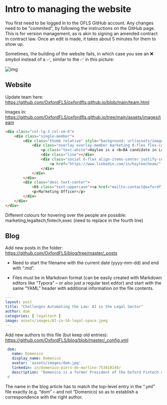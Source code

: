 # Intro to managing the website

You first need to be logged in to the OFLS GitHub account. Any changes need to be "commited", by following the instructions on the GitHub page. This is for version management, as is akin to signing an amended contract in contract law. Once an edit is made, it takes about 5 minutes for them to show up.

Sometimes, the building of the website fails, in which case you see an ❌ smybol instead of a ✅, similar to the ✅ in this picture:

![img](https://user-images.githubusercontent.com/1313613/219967505-fcab12af-3fda-4473-ad8d-fa78c7e12702.png)

## Website

Update team here: https://github.com/OxfordFLS/oxfordfls.github.io/blob/main/team.html

Images in: https://github.com/OxfordFLS/oxfordfls.github.io/tree/main/assets/images/team

````html
<div class="col-lg-3 col-sm-6">
	<div class="single-member">
		<div class="thumb relative" style="background: url(assets/images/team/haylee.jpg);">
			<div class="overlay overlay-member marketing d-flex flex-column justify-content-end align-items-center">
				<p class="text-white">Haylee is a <b>BA candidate in Law</b> (2021). She oversees aspects of online and offline marketing of OFLS and its sponsors.</p>
				<div class="line"></div>
				<div class="social d-flex align-items-center justify-content-center">
					<a href="https://www.linkedin.com/in/hayleecheam/" target="_blank"><i class="fa fa-linkedin"></i></a>
				</div>
			</div>
		</div>
		<div class="desc text-center">
			<h5 class="text-uppercase"><a href="mailto:contact@oxfordfls.org" target="_blank">Haylee Cheam</a></h5>
			<p>Marketing Officer</p>
		</div>
	</div>
</div>
````

Different colours for hovering over the people are possible: marketing,legaltech,fintech,exec (need to replace in the fourth line)

 ## Blog

Add new posts in the folder: https://github.com/OxfordFLS/blog/tree/master/_posts

-   Need to start the filename with the current date (yyyy-mm-dd) and end with “.md”.

-   Files must be in Markdown format (can be easily created with Markdown editors like “Typora” – or also just a regular text editor) and start with the same “YAML” header with additional information on the file contents.

```yaml
---
layout: post
title: "Challenges Automating the Law: AI in the Legal Sector" 
author: dom
categories: [ legaltech ]
image: assets/images/AI-in-SA-legal-space.jpeg
---
```

 Add new authors to this file (but keep old entries): https://github.com/OxfordFLS/blog/blob/master/_config.yml

 ```yaml
  dom:
    name: Domenico
    display_name: Domenico
    avatar: 'assets/images/dom.jpg'
    linkedin: in/domenico-piers-de-martino-753410148/
    description: "Domenico is a former President of the Oxford Fintech and Legaltech Society, and is an alumnus of the Masters in Law and Finance (2019)"
  d
 ```

The name in the blog article has to match the top-level entry in the “.yml” file exactly (e.g. “dom” – and not “Domenico) so as to establish a correspondence with the right author.
